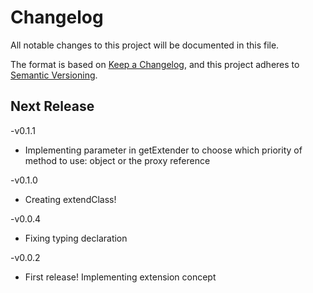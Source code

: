 # Changelog

All notable changes to this project will be documented in this file.

The format is based on [Keep a Changelog](https://keepachangelog.com/en/1.0.0/),
and this project adheres to [Semantic Versioning](https://semver.org/spec/v2.0.0.html).

## Next Release

-v0.1.1

- Implementing parameter in getExtender to choose which priority of method to use: object or the proxy reference

-v0.1.0

- Creating extendClass!

-v0.0.4

- Fixing typing declaration

-v0.0.2

- First release! Implementing extension concept
